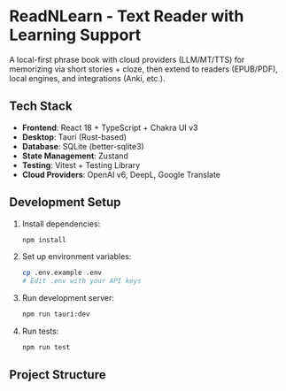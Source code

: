# ReadNLearn - Text Reader with Learning Support

A local-first phrase book with cloud providers (LLM/MT/TTS) for memorizing via short stories + cloze, then extend to readers (EPUB/PDF), local engines, and integrations (Anki, etc.).

## Tech Stack

- **Frontend**: React 18 + TypeScript + Chakra UI v3
- **Desktop**: Tauri (Rust-based)
- **Database**: SQLite (better-sqlite3)
- **State Management**: Zustand
- **Testing**: Vitest + Testing Library
- **Cloud Providers**: OpenAI v6, DeepL, Google Translate

## Development Setup

1. Install dependencies:
   ```bash
   npm install
   ```

2. Set up environment variables:
   ```bash
   cp .env.example .env
   # Edit .env with your API keys
   ```

3. Run development server:
   ```bash
   npm run tauri:dev
   ```

4. Run tests:
   ```bash
   npm run test
   ```

## Project Structure

